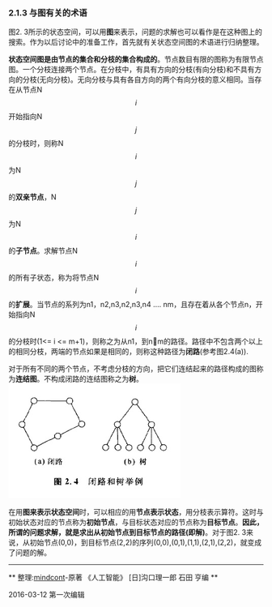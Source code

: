 ### 2.1.3 与图有关的术语

图2. 3所示的状态空间，可以用**图**来表示，问题的求解也可以看作是在这种图上的搜索。作为以后讨论中的准备工作，首先就有关状态空间图的术语进行归纳整理。    

**状态空间图是由节点的集合和分枝的集合构成的**。节点数目有限的图称为有限节点图。一个分枝连接两个节点。在分枝中，有具有方向的分枝(有向分枝)和不具有方向的分枝(无向分枝)。无向分枝与具有各自方向的两个有向分枝的意义相同。当存在从节点N$$i$$开始指向N$$j$$的分枝时，则称N$$i$$为N$$j$$的**双亲节点**，N$$j$$为N$$i$$的**子节点**。求解节点N$$i$$的所有子状态，称为将节点N$$i$$的**扩展**。当节点的系列为n1，n2,n3,n2,n3,n4 .... nm，且存在着从各个节点n，开始指向N$$i$$的分枝时(1<= i <= m+1)，则称之为从n1，到nm的路径。路径中不包含两个以上的相同分枝，两端的节点如果是相同的，则称这种路径为**闭路**(参考图2.4(a)).   

对于所有不同的两个节点，不考虑分枝的方向，把它们连结起来的路径构成的图称为**连结图**。不构成闭路的连结图称之为**树**。
![](闭路和树举例.jpg)

在用**图来表示状态空间**时，可以相应的用**节点表示状态**，用分枝表示算符。这时与初始状态对应的节点称为**初始节点**，与目标状态对应的节点称为**目标节点**。**因此，所谓的问题求解，就是求出从初始节点到目标节点的路径(即解)**。对于图2. 3来说，从初始节点(0,0)，到目标节点(2,2)的序列(0,0),(0,1),(1,1),(2,1),(2,2)，就变成了问题的解。

---
** 整理:[mindcont](https://github.com/mindcont)-原著 《人工智能》 [日]沟口理一郎 石田 亨编 **

2016-03-12 第一次编辑